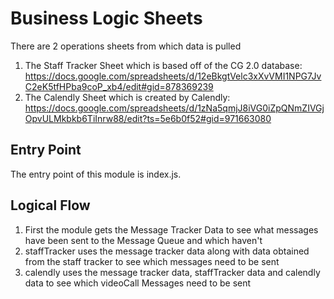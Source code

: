 # Business Logic Sheets
There are 2 operations sheets from which data is pulled
1. The Staff Tracker Sheet which is based off of the CG 2.0 database: https://docs.google.com/spreadsheets/d/12eBkgtVelc3xXvVMI1NPG7JvC2eK5tfHPba9coP_xb4/edit#gid=878369239
2. The Calendly Sheet which is created by Calendly: 
https://docs.google.com/spreadsheets/d/1zNa5qmjJ8iVG0iZpQNmZIVGjOpvULMkbkb6TiInrw88/edit?ts=5e6b0f52#gid=971663080

## Entry Point

The entry point of this module is index.js.

## Logical Flow

1. First the module gets the Message Tracker Data to see what messages have been sent to the Message Queue and which haven't
2. staffTracker uses the message tracker data along with data obtained from the staff tracker to see which messages need
to be sent
3. calendly uses the message tracker data, staffTracker data and calendly data to see which videoCall Messages need to be sent
